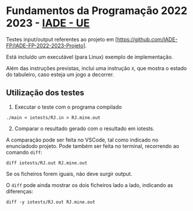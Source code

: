 # Fundamentos da Programação 2022 2023 - [IADE - UE](https://www.iade.europeia.pt/) <!-- omit in toc -->

Testes input/output referentes ao projeto em [https://github.com/IADE-FP/IADE-FP-2022-2023-Projeto].

Está incluído um executável (para Linux) exemplo de implementação.

Além das instruções previstas, inclui uma instrução `X`, que mostra o estado do tabuleiro, caso esteja um jogo a decorrer.

## Utilização dos testes

1. Executar o teste com o programa compilado

```
./main < iotests/RJ.in > RJ.mine.out
```

2. Comparar o resultado gerado com o resultado em iotests.

A comparação pode ser feita no VSCode, tal como indicado no enunciadodo projeto. Pode também ser feita no terminal, recorrendo ao comando `diff`:

```
diff iotests/RJ.out RJ.mine.out
```

Se os ficheiros forem iguais, não deve surgir output.

O `diff` pode ainda mostrar os dois ficheiros lado a lado, indicando as diferenças:

```
diff -y iotests/RJ.out RJ.mine.out
```
